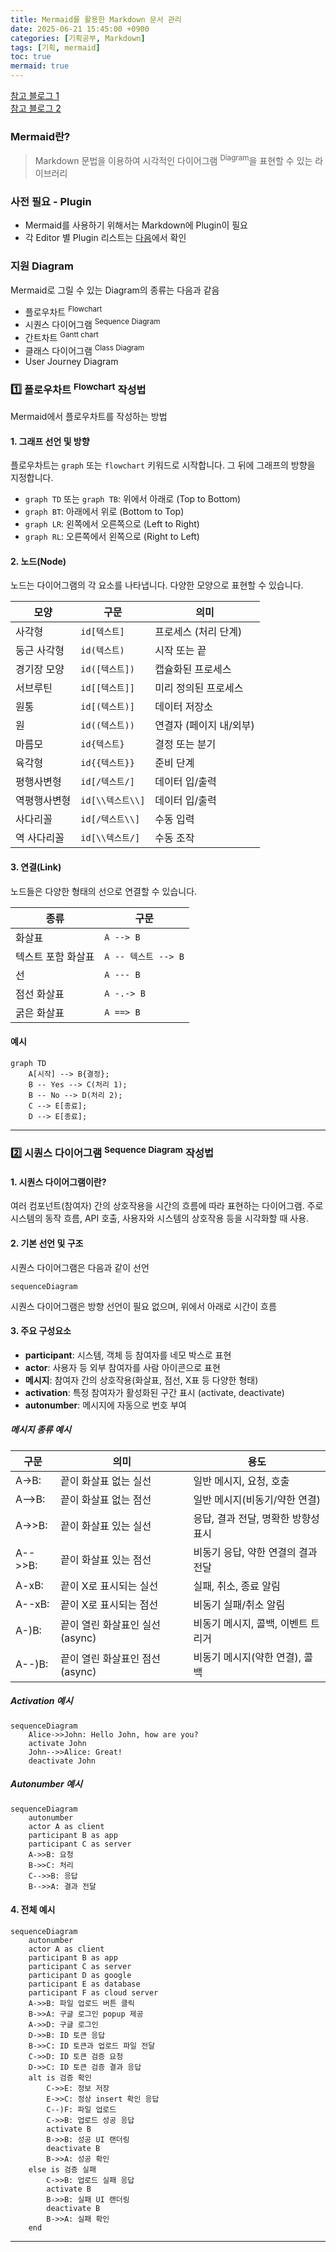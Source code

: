 ```yaml
---
title: Mermaid를 활용한 Markdown 문서 관리
date: 2025-06-21 15:45:00 +0900
categories: [기획공부, Markdown]
tags: [기획, mermaid]
toc: true
mermaid: true
---
```


[참고 블로그 1](https://velog.io/@junho5336/Mermaid-%EC%82%AC%EC%9A%A9%ED%95%B4%EC%84%9C-%EC%84%A4%EA%B3%84%ED%95%98%EA%B8%B0) <br />
[참고 블로그 2](https://sabarada.tistory.com/209)

### **Mermaid란?**

> Markdown 문법을 이용하여 시각적인 다이어그램 <sup>Diagram</sup>을 표현할 수 있는 라이브러리

### **사전 필요 - Plugin**

- Mermaid를 사용하기 위해서는 Markdown에 Plugin이 필요
- 각 Editor 별 Plugin 리스트는 [다음](https://mermaid.js.org/ecosystem/integrations-community.html#editor-plugins)에서 확인

### **지원 Diagram**

Mermaid로 그릴 수 있는 Diagram의 종류는 다음과 같음
- 플로우차트 <sup>Flowchart</sup>
- 시퀀스 다이어그램 <sup>Sequence Diagram</sup>
- 간트차트 <sup>Gantt chart</sup>
- 클래스 다이어그램 <sup>Class Diagram</sup>
- User Journey Diagram

### 1️⃣ **플로우차트 <sup>Flowchart</sup> 작성법**

Mermaid에서 플로우차트를 작성하는 방법

#### **1. 그래프 선언 및 방향**

플로우차트는 `graph` 또는 `flowchart` 키워드로 시작합니다. 그 뒤에 그래프의 방향을 지정합니다.

- `graph TD` 또는 `graph TB`: 위에서 아래로 (Top to Bottom)
- `graph BT`: 아래에서 위로 (Bottom to Top)
- `graph LR`: 왼쪽에서 오른쪽으로 (Left to Right)
- `graph RL`: 오른쪽에서 왼쪽으로 (Right to Left)

#### **2. 노드(Node)**

노드는 다이어그램의 각 요소를 나타냅니다. 다양한 모양으로 표현할 수 있습니다.

| 모양         | 구문             | 의미                    |
| ------------ | ---------------- | ----------------------- |
| 사각형       | `id[텍스트]`     | 프로세스 (처리 단계)    |
| 둥근 사각형  | `id(텍스트)`     | 시작 또는 끝            |
| 경기장 모양  | `id([텍스트])`   | 캡슐화된 프로세스       |
| 서브루틴     | `id[[텍스트]]`   | 미리 정의된 프로세스    |
| 원통         | `id[(텍스트)]`   | 데이터 저장소           |
| 원           | `id((텍스트))`   | 연결자 (페이지 내/외부) |
| 마름모       | `id{텍스트}`     | 결정 또는 분기          |
| 육각형       | `id{{텍스트}}`   | 준비 단계               |
| 평행사변형   | `id[/텍스트/]`   | 데이터 입/출력          |
| 역평행사변형 | `id[\\텍스트\\]` | 데이터 입/출력          |
| 사다리꼴     | `id[/텍스트\\]`  | 수동 입력               |
| 역 사다리꼴  | `id[\\텍스트/]`  | 수동 조작               |

#### **3. 연결(Link)**

노드들은 다양한 형태의 선으로 연결할 수 있습니다.

| 종류               | 구문                |
| ------------------ | ------------------- |
| 화살표             | `A --> B`           |
| 텍스트 포함 화살표 | `A -- 텍스트 --> B` |
| 선                 | `A --- B`           |
| 점선 화살표        | `A -.-> B`          |
| 굵은 화살표        | `A ==> B`           |

#### **예시**

```mermaid
graph TD
    A[시작] --> B{결정};
    B -- Yes --> C(처리 1);
    B -- No --> D(처리 2);
    C --> E[종료];
    D --> E[종료];
```

---

### 2️⃣ **시퀀스 다이어그램 <sup>Sequence Diagram</sup> 작성법**

#### **1. 시퀀스 다이어그램이란?**

여러 컴포넌트(참여자) 간의 상호작용을 시간의 흐름에 따라 표현하는 다이어그램. 주로 시스템의 동작 흐름, API 호출, 사용자와 시스템의 상호작용 등을 시각화할 때 사용.

#### **2. 기본 선언 및 구조**

시퀀스 다이어그램은 다음과 같이 선언

```
sequenceDiagram
```

시퀀스 다이어그램은 방향 선언이 필요 없으며, 위에서 아래로 시간이 흐름

#### **3. 주요 구성요소**

- **participant**: 시스템, 객체 등 참여자를 네모 박스로 표현
- **actor**: 사용자 등 외부 참여자를 사람 아이콘으로 표현
- **메시지**: 참여자 간의 상호작용(화살표, 점선, X표 등 다양한 형태)
- **activation**: 특정 참여자가 활성화된 구간 표시 (activate, deactivate)
- **autonumber**: 메시지에 자동으로 번호 부여

##### **메시지 종류 예시**

| 구문    | 의미                            | 용도                                |
| ------- | ------------------------------- | ----------------------------------- |
| A->B:   | 끝이 화살표 없는 실선           | 일반 메시지, 요청, 호출             |
| A-->B:  | 끝이 화살표 없는 점선           | 일반 메시지(비동기/약한 연결)       |
| A->>B:  | 끝이 화살표 있는 실선           | 응답, 결과 전달, 명확한 방향성 표시 |
| A-->>B: | 끝이 화살표 있는 점선           | 비동기 응답, 약한 연결의 결과 전달  |
| A-xB:   | 끝이 X로 표시되는 실선          | 실패, 취소, 종료 알림               |
| A--xB:  | 끝이 X로 표시되는 점선          | 비동기 실패/취소 알림               |
| A-)B:   | 끝이 열린 화살표인 실선 (async) | 비동기 메시지, 콜백, 이벤트 트리거  |
| A--)B:  | 끝이 열린 화살표인 점선 (async) | 비동기 메시지(약한 연결), 콜백      |

##### **Activation 예시**

```mermaid
sequenceDiagram
    Alice->>John: Hello John, how are you?
    activate John
    John-->>Alice: Great!
    deactivate John
```

##### **Autonumber 예시**

```mermaid
sequenceDiagram
    autonumber
    actor A as client
    participant B as app
    participant C as server
    A->>B: 요청
    B->>C: 처리
    C-->>B: 응답
    B-->>A: 결과 전달
```

#### **4. 전체 예시**

```mermaid
sequenceDiagram
    autonumber
    actor A as client
    participant B as app
    participant C as server
    participant D as google
    participant E as database
    participant F as cloud server
    A->>B: 파일 업로드 버튼 클릭
    B->>A: 구글 로그인 popup 제공
    A->>D: 구글 로그인
    D->>B: ID 토큰 응답
    B->>C: ID 토큰과 업로드 파일 전달
    C->>D: ID 토큰 검증 요청
    D->>C: ID 토큰 검증 결과 응답
    alt is 검증 확인
        C->>E: 정보 저장
        E->>C: 정상 insert 확인 응답
        C--)F: 파일 업로드
        C->>B: 업로드 성공 응답
        activate B
        B->>B: 성공 UI 랜더링
        deactivate B
        B->>A: 성공 확인
    else is 검증 실패
        C->>B: 업로드 실패 응답
        activate B
        B->>B: 실패 UI 랜더링
        deactivate B
        B->>A: 실패 확인
    end
```

---
